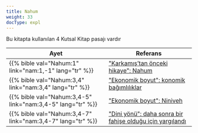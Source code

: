 ```yaml
---
title: Nahum
weight: 33
docType: expl
---
```


Bu kitapta kullanılan 4 Kutsal Kitap pasajı vardır

| Ayet | Referans |
|-------|-----------|
| {{% bible val="Nahum:1" link="nam:1,-1" lang="tr" %}} | ["Karkamış’tan önceki hikaye": Nahum](/expl/content/bowls/armageddon-and-the-battle-of-karkemish#f7c8) |
| {{% bible val="Nahum:3,4" link="nam:3,4" lang="tr" %}} | ["Ekonomik boyut": konomik bağımlılıklar](/expl/content/harlot/who-is-the-harlot-babylon-part-2#fb4b) |
| {{% bible val="Nahum:3,4-5" link="nam:3,4-5" lang="tr" %}} | ["Ekonomik boyut": Niniveh](/expl/content/harlot/who-is-the-harlot-babylon-part-2#fb4b) |
| {{% bible val="Nahum:3,4-7" link="nam:3,4-7" lang="tr" %}} | ["Dini yönü": daha sonra bir fahişe olduğu için yargılandı](/expl/content/harlot/who-is-the-harlot-babylon-part-2#bc8e) |
